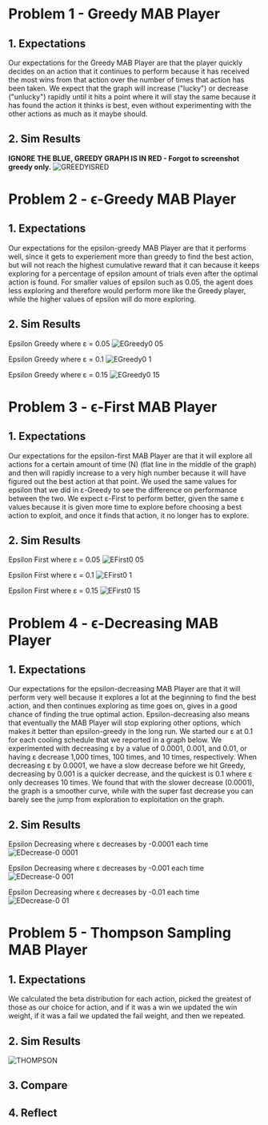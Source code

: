 # Problem 1 - Greedy MAB Player

## 1. Expectations 

Our expectations for the Greedy MAB Player are that the player quickly decides on an action that it continues to perform because it has received the most wins from that action over the number of times that action has been taken. We expect that the graph will increase ("lucky") or decrease ("unlucky") rapidly until it hits a point where it will stay the same because it has found the action it thinks is best, even without experimenting with the other actions as much as it maybe should.

## 2. Sim Results
**IGNORE THE BLUE, GREEDY GRAPH IS IN RED - Forgot to screenshot greedy only.**
![GREEDYISRED](https://user-images.githubusercontent.com/21330088/55663791-fa463100-57d7-11e9-94e2-e3576e6e88cd.jpeg)

# Problem 2 - ϵ-Greedy MAB Player

## 1. Expectations 

Our expectations for the epsilon-greedy MAB Player are that it performs well, since it gets to experiement more than greedy to find the best action, but will not reach the highest cumulative reward that it can because it keeps exploring for a percentage of epsilon amount of trials even after the optimal action is found. For smaller values of epsilon such as 0.05, the agent does less exploring and therefore would perform more like the Greedy player, while the higher values of epsilon will do more exploring.

## 2. Sim Results
Epsilon Greedy where ε = 0.05
![EGreedy0 05](https://user-images.githubusercontent.com/21330088/55663455-de8c5c00-57d2-11e9-90ec-a1c394015882.jpeg)

Epsilon Greedy where ε = 0.1
![EGreedy0 1](https://user-images.githubusercontent.com/21330088/55663454-de8c5c00-57d2-11e9-91a3-823d8ac2abed.jpeg)

Epsilon Greedy where ε = 0.15
![EGreedy0 15](https://user-images.githubusercontent.com/21330088/55663456-de8c5c00-57d2-11e9-9656-1cae28740c4a.jpeg)

# Problem 3 - ϵ-First MAB Player

## 1. Expectations 

Our expectations for the epsilon-first MAB Player are that it will explore all actions for a certain amount of time (N) (flat line in the middle of the graph) and then will rapidly increase to a very high number because it will have figured out the best action at that point. We used the same values for epsilon that we did in ε-Greedy to see the difference on performance between the two. We expect ε-First to perform better, given the same ε values because it is given more time to explore before choosing a best action to exploit, and once it finds that action, it no longer has to explore.

## 2. Sim Results
Epsilon First where ε = 0.05
![EFirst0 05](https://user-images.githubusercontent.com/21330088/55663504-902b8d00-57d3-11e9-920e-95659db989ac.jpeg)

Epsilon First where ε = 0.1
![EFirst0 1](https://user-images.githubusercontent.com/21330088/55663503-902b8d00-57d3-11e9-9604-1ed17f524229.jpeg)

Epsilon First where ε = 0.15
![EFirst0 15](https://user-images.githubusercontent.com/21330088/55663505-90c42380-57d3-11e9-9e23-72fd473e6f55.jpeg)

# Problem 4 - ϵ-Decreasing MAB Player

## 1. Expectations 

Our expectations for the epsilon-decreasing MAB Player are that it will perform very well because it explores a lot at the beginning to find the best action, and then continues exploring as time goes on, gives in a good chance of finding the true optimal action. Epsilon-decreasing also means that eventually the MAB Player will stop exploring other options, which makes it better than epsilon-greedy in the long run. We started our ε at 0.1 for each cooling schedule that we reported in a graph below. We experimented with decreasing ε by a value of 0.0001, 0.001, and 0.01, or having ε decrease 1,000 times, 100 times, and 10 times, respectively. When decreasing ε by 0.0001, we have a slow decrease before we hit Greedy, decreasing by 0.001 is a quicker decrease, and the quickest is 0.1 where ε only decreases 10 times. We found that with the slower decrease (0.0001), the graph is a smoother curve, while with the super fast decrease you can barely see the jump from exploration to exploitation on the graph.

## 2. Sim Results
Epsilon Decreasing where ε decreases by -0.0001 each time
![EDecrease-0 0001](https://user-images.githubusercontent.com/21330088/55663521-db45a000-57d3-11e9-9181-4551c87c351b.jpeg)

Epsilon Decreasing where ε decreases by -0.001 each time
![EDecrease-0 001](https://user-images.githubusercontent.com/21330088/55663523-db45a000-57d3-11e9-87ba-2429eaaf9d94.jpeg)

Epsilon Decreasing where ε decreases by -0.01 each time
![EDecrease-0 01](https://user-images.githubusercontent.com/21330088/55663522-db45a000-57d3-11e9-8e10-ead3600d4c57.jpeg)

# Problem 5 - Thompson Sampling MAB Player

## 1. Expectations 
We calculated the beta distribution for each action, picked the greatest of those as our choice for action, and if it was a win we updated the win weight, if it was a fail we updated the fail weight, and then we repeated.

## 2. Sim Results
![THOMPSON](https://user-images.githubusercontent.com/21330088/55663921-675ac600-57da-11e9-87eb-cc5de4935608.jpeg)

## 3. Compare

## 4. Reflect


